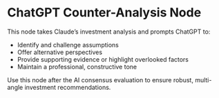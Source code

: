 # ChatGPT Counter-Analysis Node

This node takes Claude’s investment analysis and prompts ChatGPT to:
- Identify and challenge assumptions
- Offer alternative perspectives
- Provide supporting evidence or highlight overlooked factors
- Maintain a professional, constructive tone

Use this node after the AI consensus evaluation to ensure robust, multi-angle investment recommendations.

